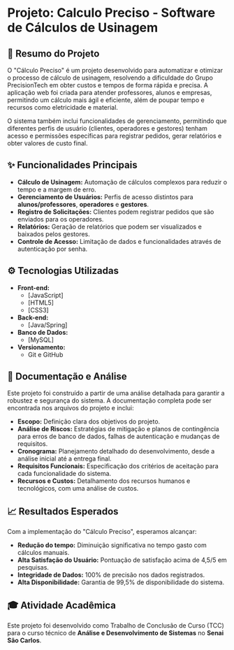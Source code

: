 # Projeto: Calculo Preciso - Software de Cálculos de Usinagem

## 🚀 Resumo do Projeto

O "Cálculo Preciso" é um projeto desenvolvido para automatizar e otimizar o processo de cálculo de usinagem, resolvendo a dificuldade do Grupo PrecisionTech em obter custos e tempos de forma rápida e precisa. A aplicação web foi criada para atender professores, alunos e empresas, permitindo um cálculo mais ágil e eficiente, além de poupar tempo e recursos como eletricidade e material.

O sistema também inclui funcionalidades de gerenciamento, permitindo que diferentes perfis de usuário (clientes, operadores e gestores) tenham acesso e permissões específicas para registrar pedidos, gerar relatórios e obter valores de custo final.

## ✨ Funcionalidades Principais

* **Cálculo de Usinagem:** Automação de cálculos complexos para reduzir o tempo e a margem de erro.
* **Gerenciamento de Usuários:** Perfis de acesso distintos para **alunos/professores**, **operadores** e **gestores**.
* **Registro de Solicitações:** Clientes podem registrar pedidos que são enviados para os operadores.
* **Relatórios:** Geração de relatórios que podem ser visualizados e baixados pelos gestores.
* **Controle de Acesso:** Limitação de dados e funcionalidades através de autenticação por senha.

## ⚙️ Tecnologias Utilizadas

* **Front-end:**
    * [JavaScript]
    * [HTML5]
    * [CSS3]
* **Back-end:**
    * [Java/Spring]
* **Banco de Dados:**
    * [MySQL]
* **Versionamento:**
    * Git e GitHub

## 📝 Documentação e Análise

Este projeto foi construído a partir de uma análise detalhada para garantir a robustez e segurança do sistema. A documentação completa pode ser encontrada nos arquivos do projeto e inclui:

* **Escopo:** Definição clara dos objetivos do projeto.
* **Análise de Riscos:** Estratégias de mitigação e planos de contingência para erros de banco de dados, falhas de autenticação e mudanças de requisitos.
* **Cronograma:** Planejamento detalhado do desenvolvimento, desde a análise inicial até a entrega final.
* **Requisitos Funcionais:** Especificação dos critérios de aceitação para cada funcionalidade do sistema.
* **Recursos e Custos:** Detalhamento dos recursos humanos e tecnológicos, com uma análise de custos.

## 📈 Resultados Esperados

Com a implementação do "Cálculo Preciso", esperamos alcançar:

* **Redução do tempo:** Diminuição significativa no tempo gasto com cálculos manuais.
* **Alta Satisfação do Usuário:** Pontuação de satisfação acima de 4,5/5 em pesquisas.
* **Integridade de Dados:** 100% de precisão nos dados registrados.
* **Alta Disponibilidade:** Garantia de 99,5% de disponibilidade do sistema.

## 🎓 Atividade Acadêmica

Este projeto foi desenvolvido como Trabalho de Conclusão de Curso (TCC) para o curso técnico de **Análise e Desenvolvimento de Sistemas** no **Senai São Carlos**.
